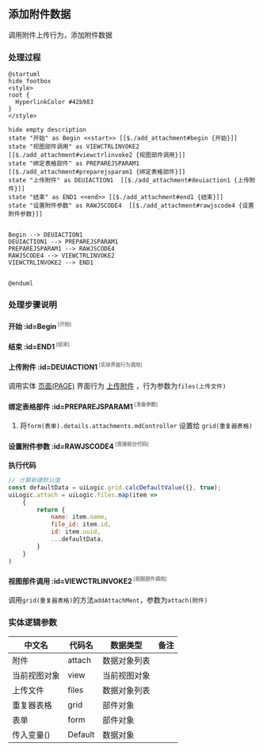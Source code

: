 ## 添加附件数据 <!-- {docsify-ignore-all} -->

   调用附件上传行为，添加附件数据

### 处理过程

```plantuml
@startuml
hide footbox
<style>
root {
  HyperlinkColor #42b983
}
</style>

hide empty description
state "开始" as Begin <<start>> [[$./add_attachment#begin {开始}]]
state "视图部件调用" as VIEWCTRLINVOKE2  [[$./add_attachment#viewctrlinvoke2 {视图部件调用}]]
state "绑定表格部件" as PREPAREJSPARAM1  [[$./add_attachment#preparejsparam1 {绑定表格部件}]]
state "上传附件" as DEUIACTION1  [[$./add_attachment#deuiaction1 {上传附件}]]
state "结束" as END1 <<end>> [[$./add_attachment#end1 {结束}]]
state "设置附件参数" as RAWJSCODE4  [[$./add_attachment#rawjscode4 {设置附件参数}]]


Begin --> DEUIACTION1
DEUIACTION1 --> PREPAREJSPARAM1
PREPAREJSPARAM1 --> RAWJSCODE4
RAWJSCODE4 --> VIEWCTRLINVOKE2
VIEWCTRLINVOKE2 --> END1


@enduml
```


### 处理步骤说明

#### 开始 :id=Begin<sup class="footnote-symbol"> <font color=gray size=1>[开始]</font></sup>




#### 结束 :id=END1<sup class="footnote-symbol"> <font color=gray size=1>[结束]</font></sup>




#### 上传附件 :id=DEUIACTION1<sup class="footnote-symbol"> <font color=gray size=1>[实体界面行为调用]</font></sup>



调用实体 [页面(PAGE)](module/Wiki/article_page.md) 界面行为 [上传附件](module/Wiki/article_page#界面行为) ，行为参数为`files(上传文件)`

#### 绑定表格部件 :id=PREPAREJSPARAM1<sup class="footnote-symbol"> <font color=gray size=1>[准备参数]</font></sup>



1. 将`form(表单).details.attachments.mdController` 设置给  `grid(重复器表格)`

#### 设置附件参数 :id=RAWJSCODE4<sup class="footnote-symbol"> <font color=gray size=1>[直接前台代码]</font></sup>



<p class="panel-title"><b>执行代码</b></p>

```javascript
// 计算新建默认值
const defaultData = uiLogic.grid.calcDefaultValue({}, true);
uiLogic.attach = uiLogic.files.map(item => 
    {
        return {
            name: item.name,
            file_id: item.id,
            id: item.uuid,
            ...defaultData,
        }
    }
)
```

#### 视图部件调用 :id=VIEWCTRLINVOKE2<sup class="footnote-symbol"> <font color=gray size=1>[视图部件调用]</font></sup>



调用`grid(重复器表格)`的方法`addAttachMent`，参数为`attach(附件)`


### 实体逻辑参数

|    中文名   |    代码名    |  数据类型      |备注 |
| --------| --------| --------  | --------   |
|附件|attach|数据对象列表||
|当前视图对象|view|当前视图对象||
|上传文件|files|数据对象列表||
|重复器表格|grid|部件对象||
|表单|form|部件对象||
|传入变量(<i class="fa fa-check"/></i>)|Default|数据对象||
